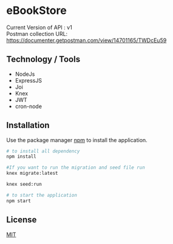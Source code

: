 # eBookStore
Current Version of API : v1  
Postman collection URL: https://documenter.getpostman.com/view/14701165/TWDcEu59
## Technology / Tools
- NodeJs
- ExpressJS
- Joi
- Knex
- JWT
- cron-node

## Installation

Use the package manager [npm](https://www.npmjs.com/) to install the application.

```bash
# to install all dependency
npm install

#If you want to run the migration and seed file run
knex migrate:latest

knex seed:run

# to start the application
npm start
```
## License
[MIT](https://choosealicense.com/licenses/mit/)
